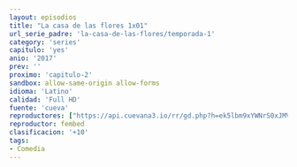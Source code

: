 ```yaml
---
layout: episodios
title: "La casa de las flores 1x01"
url_serie_padre: 'la-casa-de-las-flores/temporada-1'
category: 'series'
capitulo: 'yes'
anio: '2017'
prev: ''
proximo: 'capitulo-2'
sandbox: allow-same-origin allow-forms
idioma: 'Latino'
calidad: 'Full HD'
fuente: 'cueva'
reproductores: ["https://api.cuevana3.io/rr/gd.php?h=ek5lbm9xYWNrS0xJMVp5b21KREk0dFBLbjVkaHhkRGdrOG1jbnBpUnhhS1Z5cVY0bmNTNDVKdTVoV1dacHNMbnM5S0toNnpLcTZiTHpHaVZhcWpIdXJDU3FadVkyUT09"]
reproductor: fembed
clasificacion: '+10'
tags:
- Comedia
---
```












